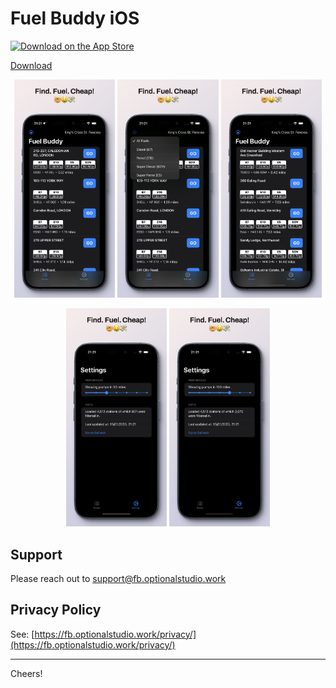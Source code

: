 # Fuel Buddy iOS

<p align="left">
    <a href="https://apps.apple.com/us/app/fuel-buddy-find-cheap-fuel/id6740751676">
        <img src="https://upload.wikimedia.org/wikipedia/commons/3/3c/Download_on_the_App_Store_Badge.svg" alt="Download on the App Store">
    </a>
</p>

[Download](https://apps.apple.com/us/app/fuel-buddy-find-cheap-fuel/id6740751676)

<p align="middle">
  <img src="assets/big/fuel-buddy-screens-0.png?raw=true" width="32%"></img>
  <img src="assets/big/fuel-buddy-screens-1.png?raw=true" width="32%"></img>
  <img src="assets/big/fuel-buddy-screens-2.png?raw=true" width="32%"></img>
</p>

<p align="middle">
  <img src="assets/big/fuel-buddy-screens-3.png?raw=true" width="32%"></img>
  <img src="assets/big/fuel-buddy-screens-4.png?raw=true" width="32%"></img>
</p>

## Support

Please reach out to [support@fb.optionalstudio.work](mailto:support@fb.optionalstudio.work)

## Privacy Policy

See: [https://fb.optionalstudio.work/privacy/](https://fb.optionalstudio.work/privacy/)

---
Cheers!
